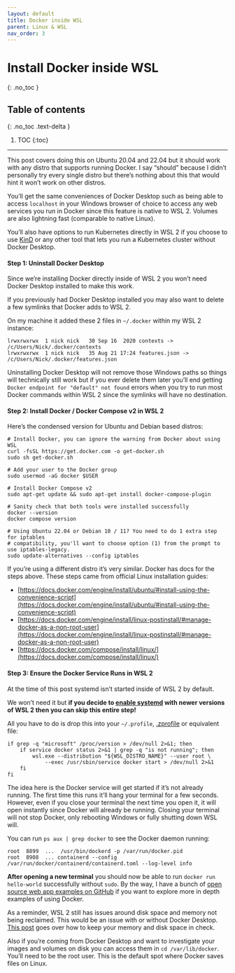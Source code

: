 ```yaml
---
layout: default
title: Docker inside WSL
parent: Linux & WSL
nav_order: 3
---
```


# Install Docker inside WSL
{: .no_toc }

## Table of contents
{: .no_toc .text-delta }

1. TOC
{:toc}

---

This post covers doing this on Ubuntu 20.04 and 22.04 but it should work with any distro that supports running Docker. I say “should” because I didn’t personally try every single distro but there’s nothing about this that would hint it won’t work on other distros.

You’ll get the same conveniences of Docker Desktop such as being able to access `localhost` in your Windows browser of choice to access any web services you run in Docker since this feature is native to WSL 2. Volumes are also lightning fast (comparable to native Linux).

You’ll also have options to run Kubernetes directly in WSL 2 if you choose to use [KinD](https://kind.sigs.k8s.io/) or any other tool that lets you run a Kubernetes cluster without Docker Desktop.

#### Step 1: Uninstall Docker Desktop

Since we’re installing Docker directly inside of WSL 2 you won’t need Docker Desktop installed to make this work.

If you previously had Docker Desktop installed you may also want to delete a few symlinks that Docker adds to WSL 2.

On my machine it added these 2 files in `~/.docker` within my WSL 2 instance:

    lrwxrwxrwx  1 nick nick   30 Sep 16  2020 contexts -> /c/Users/Nick/.docker/contexts
    lrwxrwxrwx  1 nick nick   35 Aug 21 17:24 features.json -> /c/Users/Nick/.docker/features.json
    

Uninstalling Docker Desktop will not remove those Windows paths so things will technically still work but if you ever delete them later you’ll end getting `Docker endpoint for "default" not found` errors when you try to run most Docker commands within WSL 2 since the symlinks will have no destination.

#### Step 2: Install Docker / Docker Compose v2 in WSL 2

Here’s the condensed version for Ubuntu and Debian based distros:

    # Install Docker, you can ignore the warning from Docker about using WSL
    curl -fsSL https://get.docker.com -o get-docker.sh
    sudo sh get-docker.sh
    
    # Add your user to the Docker group
    sudo usermod -aG docker $USER
    
    # Install Docker Compose v2
    sudo apt-get update && sudo apt-get install docker-compose-plugin
    
    # Sanity check that both tools were installed successfully
    docker --version
    docker compose version
    
    # Using Ubuntu 22.04 or Debian 10 / 11? You need to do 1 extra step for iptables
    # compatibility, you'll want to choose option (1) from the prompt to use iptables-legacy.
    sudo update-alternatives --config iptables
    

If you’re using a different distro it’s very similar. Docker has docs for the steps above. These steps came from official Linux installation guides:

*   [https://docs.docker.com/engine/install/ubuntu/#install-using-the-convenience-script](https://docs.docker.com/engine/install/ubuntu/#install-using-the-convenience-script)
*   [https://docs.docker.com/engine/install/linux-postinstall/#manage-docker-as-a-non-root-user](https://docs.docker.com/engine/install/linux-postinstall/#manage-docker-as-a-non-root-user)
*   [https://docs.docker.com/compose/install/linux/](https://docs.docker.com/compose/install/linux/)

#### Step 3: Ensure the Docker Service Runs in WSL 2

At the time of this post systemd isn’t started inside of WSL 2 by default.

We won’t need it but **if you decide to [enable systemd](https://learn.microsoft.com/en-us/windows/wsl/wsl-config#systemd-support) with newer versions of WSL 2 then you can skip this entire step!**

All you have to do is drop this into your `~/.profile`, [.zprofile](https://github.com/nickjj/dotfiles/commit/badd3265e5c8f6eca90d3b57df29292545332500) or equivalent file:

    if grep -q "microsoft" /proc/version > /dev/null 2>&1; then
        if service docker status 2>&1 | grep -q "is not running"; then
            wsl.exe --distribution "${WSL_DISTRO_NAME}" --user root \
                --exec /usr/sbin/service docker start > /dev/null 2>&1
        fi
    fi
    

The idea here is the Docker service will get started if it’s not already running. The first time this runs it’ll hang your terminal for a few seconds. However, even if you close your terminal the next time you open it, it will open instantly since Docker will already be running. Closing your terminal will not stop Docker, only rebooting Windows or fully shutting down WSL will.

You can run `ps aux | grep docker` to see the Docker daemon running:

    root  8899  ...  /usr/bin/dockerd -p /var/run/docker.pid
    root  8908  ... containerd --config /var/run/docker/containerd/containerd.toml --log-level info
    

**After opening a new terminal** you should now be able to run `docker run hello-world` successfully without `sudo`. By the way, I have a bunch of [open source web app examples on GitHub](https://github.com/nickjj?tab=repositories&q=docker-*-example) if you want to explore more in depth examples of using Docker.

As a reminder, WSL 2 still has issues around disk space and memory not being reclaimed. This would be an issue with or without Docker Desktop. [This post](/blog/reclaiming-tons-of-diskspace-by-compacting-your-docker-desktop-wsl-2-vm) goes over how to keep your memory and disk space in check.

Also if you’re coming from Docker Desktop and want to investigate your images and volumes on disk you can access them in `cd /var/lib/docker`. You’ll need to be the root user. This is the default spot where Docker saves files on Linux.

